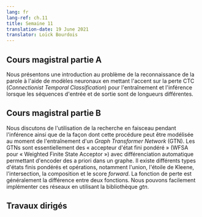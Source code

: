```yaml
---
lang: fr
lang-ref: ch.11
title: Semaine 11
translation-date: 19 June 2021
translator: Loïck Bourdois
---
```



<!--
## Lecture part A
We provide an introduction to the problem of speech recognition using neural models, emphasizing the CTC loss for training and inference when input and output sequences are of different lengths.
-->
## Cours magistral partie A
Nous présentons une introduction au problème de la reconnaissance de la parole à l'aide de modèles neuronaux en mettant l'accent sur la perte CTC (*Connectionist Temporal Classification*) pour l'entraînement et l'inférence lorsque les séquences d'entrée et de sortie sont de longueurs différentes.

<!--
## Lecture part B
We discuss beam search for use during inference, and how that procedure may be modeled at training time using a Graph Transformer Network. Graph transformers networks are basically weighted finite-state automata with automatic differentiation, that allows us to encode priors into a graph. There are different type of weighted finite-state and different operations including union, Kleene closure, intersection, compose, and forward score. The loss function is usually the difference between to functions. We can easily implement these networks using GTN library.
-->
## Cours magistral partie B
Nous discutons de l'utilisation de la recherche en faisceau pendant l'inférence ainsi que de la façon dont cette procédure peut être modélisée au moment de l'entraînement d'un *Graph Transformer Network* (GTN). Les GTNs sont essentiellement des « accepteur d'état fini pondéré » (WFSA pour « Weighted Finite State Acceptor ») avec différenciation automatique permettant d'encoder des a priori dans un graphe. Il existe différents types d'états finis pondérés et opérations, notamment l'union, l'étoile de Kleene, l'intersection, la composition et le score *forward*. La fonction de perte est généralement la différence entre deux fonctions. Nous pouvons facilement implémenter ces réseaux en utilisant la bibliothèque *gtn*.

<!--
## Practicum
-->
## Travaux dirigés
